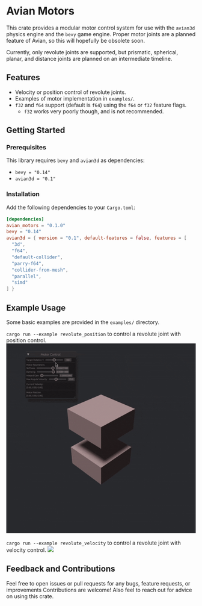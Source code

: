 # Avian Motors

This crate provides a modular motor control system for use with the `avian3d` physics engine and the `bevy` game engine. Proper motor joints are a planned feature of Avian, so this will hopefully be obsolete soon.

Currently, only revolute joints are supported, but prismatic, spherical, planar, and distance joints are planned on an intermediate timeline.

## Features

- Velocity or position control of revolute joints.
- Examples of motor implementation in `examples/`.
- `f32` and `f64` support (default is `f64`) using the `f64` or `f32` feature flags.
  - `f32` works very poorly though, and is not recommended.

## Getting Started

### Prerequisites

This library requires `bevy` and `avian3d` as dependencies:

- `bevy = "0.14"`
- `avian3d = "0.1"`

### Installation

Add the following dependencies to your `Cargo.toml`:

```toml
[dependencies]
avian_motors = "0.1.0"
bevy = "0.14"
avian3d = { version = "0.1", default-features = false, features = [
  "3d",
  "f64",
  "default-collider",
  "parry-f64",
  "collider-from-mesh",
  "parallel",
  "simd"
] }
```

## Example Usage

Some basic examples are provided in the `examples/` directory.

`cargo run --example revolute_position` to control a revolute joint with position control.
![](media/position.gif)

`cargo run --example revolute_velocity` to control a revolute joint with velocity control.
![](media/velocity.gif)

## Feedback and Contributions

Feel free to open issues or pull requests for any bugs, feature requests, or improvements
Contributions are welcome!
Also feel to reach out for advice on using this crate.
